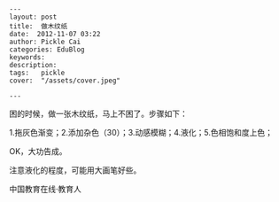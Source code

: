 
    ---
    layout: post  
    title:  做木纹纸  
    date:  2012-11-07 03:22  
    author: Pickle Cai  
    categories: EduBlog  
    keywords: 
    description:   
    tags:	pickle   
    cover:  "/assets/cover.jpeg"  

    ---  
    
 困的时候，做一张木纹纸，马上不困了。步骤如下：

1.拖灰色渐变；2.添加杂色（30）；3.动感模糊；4.液化；5.色相饱和度上色；

OK，大功告成。

注意液化的程度，可能用大画笔好些。		

		    
 中国教育在线·教育人

